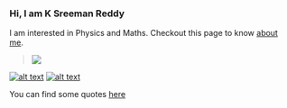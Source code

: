 ### Hi, I am **K Sreeman Reddy**
I am interested in Physics and Maths. Checkout this page to know [about me](http://iamsreeman.github.io/about).

> <img src="https://render.githubusercontent.com/render/math?math=G_{\mu\nu}%2B\Lambda g_{\mu\nu}=\dfrac{8\pi G}{c^4}T_{\mu\nu}">

<!-- display the social media buttons in your README -->

[![alt text][1.1]][1]
[![alt text][2.1]][2]


<!-- links to social media icons -->
<!-- no need to change these -->

<!-- icons with padding -->

[1.1]: http://i.imgur.com/P3YfQoD.png (facebook icon with padding)
[2.1]: http://i.imgur.com/tXSoThF.png (twitter icon with padding)


<!-- icons without padding -->

[1.2]: http://i.imgur.com/fep1WsG.png (facebook icon without padding)
[2.2]:  http://i.imgur.com/wWzX9uB.png (twitter icon without padding)



<!-- links to your social media accounts -->
<!-- update these accordingly -->

[1]: http://www.facebook.com/iamsreeman
[2]: http://www.twitter.com/iamsreeman




You can find some quotes [here](http://iamsreeman.github.io/quotes)
